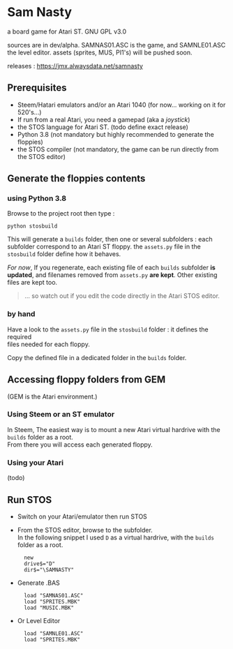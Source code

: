Sam Nasty
=========

a board game for Atari ST.
GNU GPL v3.0

sources are in dev/alpha. SAMNAS01.ASC is the game, and SAMNLE01.ASC the level editor.
assets (sprites, MUS, PI1's) will be pushed soon.

releases :
https://jmx.alwaysdata.net/samnasty

Prerequisites
-------------

- Steem/Hatari emulators and/or an Atari 1040 (for now... working on it for 520's...)
- If run from a real Atari, you need a gamepad (aka a *joystick*)
- the STOS language for Atari ST. (todo define exact release)
- Python 3.8 (not mandatory but highly recommended to generate the floppies)
- the STOS compiler (not mandatory, the game can be run directly from the STOS editor)

Generate the floppies contents
------------------------------

### using Python 3.8

Browse to the project root then type :
	
	python stosbuild

This will generate a `builds` folder, then one or several subfolders : each subfolder correspond to an Atari ST floppy. 
the `assets.py` file in the `stosbuild` folder define how it behaves.  

*For now*, If you regenerate, each existing file of each `builds` subfolder **is updated**, 
and filenames removed from `assets.py` **are kept**. Other existing files are kept too.

> ... so watch out if you edit the code directly in the Atari STOS editor.

### by hand

Have a look to the `assets.py` file in the `stosbuild` folder : it defines the required  
files needed for each floppy.

Copy the defined file in a dedicated folder in the `builds` folder.

Accessing floppy folders from GEM
---------------------------------

(GEM is the Atari environment.) 

### Using Steem or an ST emulator

In Steem, The easiest way is to mount a new Atari virtual hardrive with the `builds` folder as a root.  
From there you will access each generated floppy.

### Using your Atari

(todo)

Run STOS
--------

- Switch on your Atari/emulator then run STOS
- From the STOS editor, browse to the subfolder.  
  In the following snippet I used `D` as a virtual hardrive, with the `builds` folder as a root.

		new
		drive$="D"
		dir$="\SAMNASTY"

- Generate .BAS

		load "SAMNAS01.ASC"
		load "SPRITES.MBK"
		load "MUSIC.MBK"

- Or Level Editor

		load "SAMNLE01.ASC"
		load "SPRITES.MBK"

